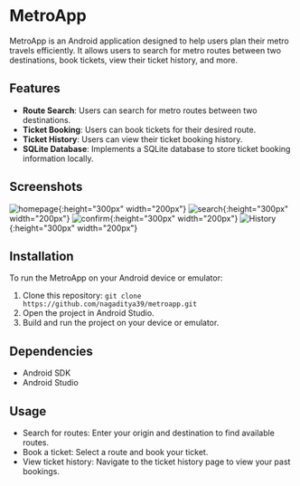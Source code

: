# MetroApp

MetroApp is an Android application designed to help users plan their metro travels efficiently. It allows users to search for metro routes between two destinations, book tickets, view their ticket history, and more.

## Features

- **Route Search**: Users can search for metro routes between two destinations.
- **Ticket Booking**: Users can book tickets for their desired route.
- **Ticket History**: Users can view their ticket booking history.
- **SQLite Database**: Implements a SQLite database to store ticket booking information locally.

## Screenshots

![homepage](https://github.com/nagaditya39/MetroApp/blob/master/images/home_page-1.jpg){:height="300px" width="200px"}
![search](https://github.com/nagaditya39/MetroApp/blob/master/images/search-results.jpg){:height="300px" width="200px"}
![confirm](https://github.com/nagaditya39/MetroApp/blob/master/images/ticket-confirm.jpg){:height="300px" width="200px"}
![History](https://github.com/nagaditya39/MetroApp/blob/master/images/History.jpg){:height="300px" width="200px"}




## Installation

To run the MetroApp on your Android device or emulator:

1. Clone this repository: `git clone https://github.com/nagaditya39/metroapp.git`
2. Open the project in Android Studio.
3. Build and run the project on your device or emulator.

## Dependencies

- Android SDK
- Android Studio

## Usage

- Search for routes: Enter your origin and destination to find available routes.
- Book a ticket: Select a route and book your ticket.
- View ticket history: Navigate to the ticket history page to view your past bookings.
